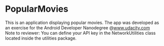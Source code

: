 # PopularMovies
This is an application displaying popular movies. The app was developed as an exercise for the Android Developer Nanodegree 
@www.udacity.com 
Note to reviewer: You can define your API key in the NetworkUtilities class located inside the utilities package.
